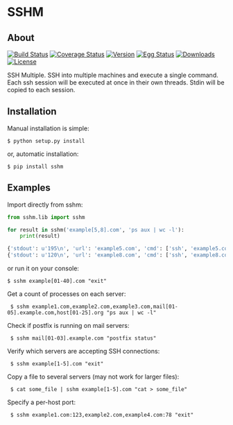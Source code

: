 # SSHM
## About
[![Build Status](https://travis-ci.org/rolobio/sshm.png?branch=master)](https://travis-ci.org/rolobio/sshm)
[![Coverage Status](https://coveralls.io/repos/rolobio/sshm/badge.png)](https://coveralls.io/r/rolobio/sshm?branch=coveralls-install)
[![Version](https://pypip.in/v/sshm/badge.png)](https://pypi.python.org/pypi/sshm/)
[![Egg Status](https://pypip.in/egg/sshm/badge.png)](https://pypi.python.org/pypi/sshm/)
[![Downloads](https://pypip.in/d/sshm/badge.png?period=month)](https://pypi.python.org/pypi/sshm/)
[![License](https://pypip.in/license/sshm/badge.png)](https://gnu.org/licenses/gpl.html)

SSH Multiple. SSH into multiple machines and execute a single command. Each ssh
session will be executed at once in their own threads. Stdin will be copied to
each session.

## Installation
Manual installation is simple:

    $ python setup.py install

or, automatic installation:

    $ pip install sshm

## Examples
Import directly from sshm:

```python
from sshm.lib import sshm

for result in sshm('example[5,8].com', 'ps aux | wc -l'):
    print(result)

{'stdout': u'195\n', 'url': 'example5.com', 'cmd': ['ssh', 'example5.com', 'ps aux | wc -l'], 'return_code': 0, 'stderr': u'', 'port': ''}
{'stdout': u'120\n', 'url': 'example8.com', 'cmd': ['ssh', 'example8.com', 'ps aux | wc -l'], 'return_code': 0, 'stderr': u'', 'port': ''}
```
or run it on your console:

    $ sshm example[01-40].com "exit"


Get a count of processes on each server:

     $ sshm example1.com,example2.com,example3.com,mail[01-05].example.com,host[01-25].org "ps aux | wc -l"

Check if postfix is running on mail servers:

     $ sshm mail[01-03].example.com "postfix status"

Verify which servers are accepting SSH connections:

     $ sshm example[1-5].com "exit"

Copy a file to several servers (may not work for larger files):

     $ cat some_file | sshm example[1-5].com "cat > some_file"

Specify a per-host port:

     $ sshm example1.com:123,example2.com,example4.com:78 "exit"


